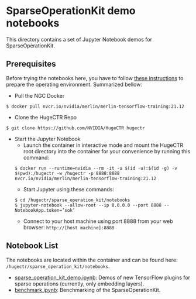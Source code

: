 # SparseOperationKit demo notebooks #
This directory contains a set of Jupyter Notebook demos for SparseOperationKit.

## Prerequisites ##
Before trying the notebooks here, you have to follow [these instructions](../../notebooks/README.md#Quickstart) to prepare the operating environment. Summarized bellow:
+ Pull the NGC Docker
```shell
$ docker pull nvcr.io/nvidia/merlin/merlin-tensorflow-training:21.12
```
+ Clone the HugeCTR Repo
```shell
$ git clone https://github.com/NVIDIA/HugeCTR hugectr
```
+ Start the Jupyter Notebook
    - Launch the container in interactive mode and mount the HugeCTR root directory into the container for your convenience by running this command:
    ```shell
    $ docker run --runtime=nvidia --rm -it -u $(id -u):$(id -g) -v $(pwd):/hugectr -w /hugectr -p 8888:8888 nvcr.io/nvidia/merlin/merlin-tensorflow-training:21.12
    ```
    - Start Jupyter using these commands:
    ```shell
    $ cd /hugectr/sparse_operation_kit/notebooks
    $ jupyter-notebook --allow-root --ip 0.0.0.0 --port 8888 --NotebookApp.token=’sok’
    ```
    - Connect to your host machine using port 8888 from your web browser: `http://[host machine]:8888`

## Notebook List ##
The notebooks are located within the container and can be found here: `/hugectr/sparse_operation_kit/notebooks`.

- [sparse_operation_kit_demo.ipynb](sparse_operation_kit_demo.ipynb): Demos of new TensorFlow plugins for sparse operations (currently, only embedding layers).
- [benchmark.ipynb](benchmark.ipynb): Benchmarking of the SparseOperationKit.